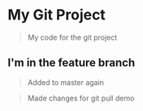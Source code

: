 # My Git Project

> My code for the git project

## I'm in the feature branch

>Added to master again

> Made changes for git pull demo
